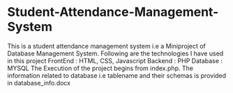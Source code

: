 # Student-Attendance-Management-System
This is a student attendance management system i.e a Miniproject of Database Management System.
Following are the technologies I have used in this project
FrontEnd : HTML, CSS, Javascript
Backend  : PHP
Database : MYSQL
The Execution of the project begins from index.php.
The information related to database i.e tablename and their schemas is provided in database_info.docx
